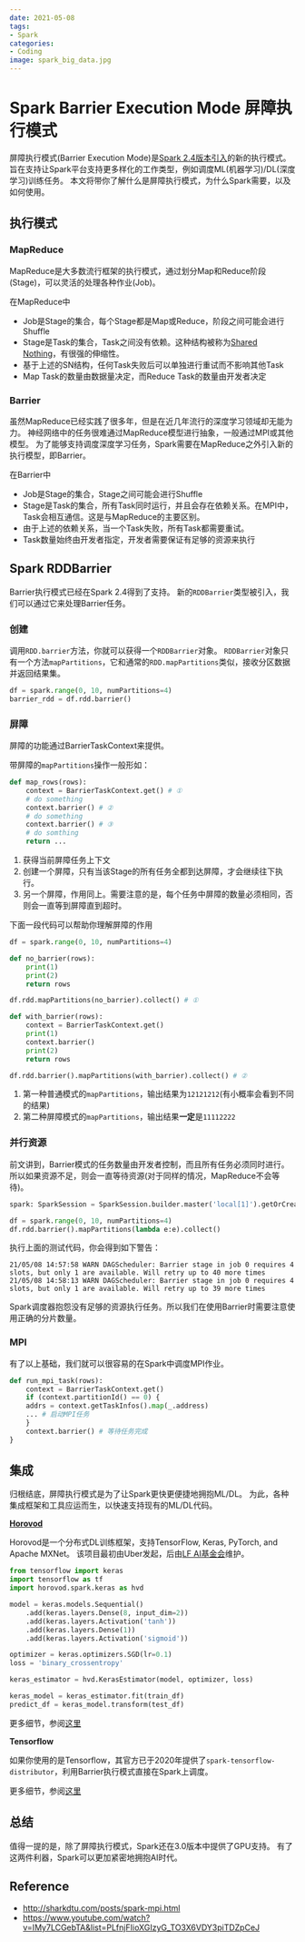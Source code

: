 ```yaml
---
date: 2021-05-08 
tags:
- Spark 
categories:
- Coding
image: spark_big_data.jpg
---
```


# Spark Barrier Execution Mode 屏障执行模式

屏障执行模式(Barrier Execution Mode)是[Spark 2.4版本引入](https://issues.apache.org/jira/browse/SPARK-24374)的新的执行模式。
旨在支持让Spark平台支持更多样化的工作类型，例如调度ML(机器学习)/DL(深度学习)训练任务。
本文将带你了解什么是屏障执行模式，为什么Spark需要，以及如何使用。

## 执行模式

### MapReduce

MapReduce是大多数流行框架的执行模式，通过划分Map和Reduce阶段(Stage)，可以灵活的处理各种作业(Job)。

在MapReduce中

- Job是Stage的集合，每个Stage都是Map或Reduce，阶段之间可能会进行Shuffle
- Stage是Task的集合，Task之间没有依赖。这种结构被称为[Shared Nothing](https://en.wikipedia.org/wiki/Shared-nothing_architecture)，有很强的伸缩性。
- 基于上述的SN结构，任何Task失败后可以单独进行重试而不影响其他Task
- Map Task的数量由数据量决定，而Reduce Task的数量由开发者决定

### Barrier

虽然MapReduce已经实践了很多年，但是在近几年流行的深度学习领域却无能为力。
神经网络中的任务很难通过MapReduce模型进行抽象，一般通过MPI或其他模型。
为了能够支持调度深度学习任务，Spark需要在MapReduce之外引入新的执行模型，即Barrier。

在Barrier中

- Job是Stage的集合，Stage之间可能会进行Shuffle
- Stage是Task的集合，所有Task同时运行，并且会存在依赖关系。在MPI中，Task会相互通信。这是与MapReduce的主要区别。
- 由于上述的依赖关系，当一个Task失败，所有Task都需要重试。
- Task数量始终由开发者指定，开发者需要保证有足够的资源来执行

## Spark RDDBarrier

Barrier执行模式已经在Spark 2.4得到了支持。
新的`RDDBarrier`类型被引入，我们可以通过它来处理Barrier任务。

### 创建

调用`RDD.barrier`方法，你就可以获得一个`RDDBarrier`对象。
`RDDBarrier`对象只有一个方法`mapPartitions`，它和通常的`RDD.mapPartitions`类似，接收分区数据并返回结果集。

```python
df = spark.range(0, 10, numPartitions=4)
barrier_rdd = df.rdd.barrier()
``` 

### 屏障

屏障的功能通过BarrierTaskContext来提供。

带屏障的`mapPartitions`操作一般形如：

```python
def map_rows(rows):
    context = BarrierTaskContext.get() # ①
    # do something
    context.barrier() # ②
    # do something
    context.barrier() # ③
    # do somthing
    return ...
```

1. 获得当前屏障任务上下文
2. 创建一个屏障，只有当该Stage的所有任务全都到达屏障，才会继续往下执行。
3. 另一个屏障，作用同上。需要注意的是，每个任务中屏障的数量必须相同，否则会一直等到屏障直到超时。

下面一段代码可以帮助你理解屏障的作用

```python
df = spark.range(0, 10, numPartitions=4)

def no_barrier(rows):
    print(1)
    print(2)
    return rows

df.rdd.mapPartitions(no_barrier).collect() # ①

def with_barrier(rows):
    context = BarrierTaskContext.get()
    print(1)
    context.barrier()
    print(2)
    return rows

df.rdd.barrier().mapPartitions(with_barrier).collect() # ②
```

1. 第一种普通模式的`mapPartitions`，输出结果为`12121212`(有小概率会看到不同的结果)
2. 第二种屏障模式的`mapPartitions`，输出结果**一定**是`11112222`

### 并行资源

前文讲到，Barrier模式的任务数量由开发者控制，而且所有任务必须同时进行。
所以如果资源不足，则会一直等待资源(对于同样的情况，MapReduce不会等待)。

```python
spark: SparkSession = SparkSession.builder.master('local[1]').getOrCreate()

df = spark.range(0, 10, numPartitions=4)
df.rdd.barrier().mapPartitions(lambda e:e).collect()
```

执行上面的测试代码，你会得到如下警告：

```text
21/05/08 14:57:58 WARN DAGScheduler: Barrier stage in job 0 requires 4 slots, but only 1 are available. Will retry up to 40 more times
21/05/08 14:58:13 WARN DAGScheduler: Barrier stage in job 0 requires 4 slots, but only 1 are available. Will retry up to 39 more times
```

Spark调度器抱怨没有足够的资源执行任务。所以我们在使用Barrier时需要注意使用正确的分片数量。

### MPI

有了以上基础，我们就可以很容易的在Spark中调度MPI作业。

```python
def run_mpi_task(rows):
    context = BarrierTaskContext.get()
    if (context.partitionId() == 0) {
    addrs = context.getTaskInfos().map(_.address)
    ... # 启动MPI任务
    }
    context.barrier() # 等待任务完成
}
```

## 集成

归根结底，屏障执行模式是为了让Spark更快更便捷地拥抱ML/DL。
为此，各种集成框架和工具应运而生，以快速支持现有的ML/DL代码。

**[Horovod](https://github.com/horovod/horovod)**

Horovod是一个分布式DL训练框架，支持TensorFlow, Keras, PyTorch, and Apache MXNet。
该项目最初由Uber发起，后由[LF AI基金会](https://lfaidata.foundation/)维护。

```python
from tensorflow import keras
import tensorflow as tf
import horovod.spark.keras as hvd

model = keras.models.Sequential()
    .add(keras.layers.Dense(8, input_dim=2))
    .add(keras.layers.Activation('tanh'))
    .add(keras.layers.Dense(1))
    .add(keras.layers.Activation('sigmoid'))

optimizer = keras.optimizers.SGD(lr=0.1)
loss = 'binary_crossentropy'

keras_estimator = hvd.KerasEstimator(model, optimizer, loss)

keras_model = keras_estimator.fit(train_df)
predict_df = keras_model.transform(test_df)
```

更多细节，参阅[这里](https://github.com/horovod/horovod/blob/master/docs/spark.rst)

**Tensorflow**

如果你使用的是Tensorflow，其官方已于2020年提供了`spark-tensorflow-distributor`，利用Barrier执行模式直接在Spark上调度。

更多细节，参阅[这里](https://github.com/tensorflow/ecosystem/blob/master/spark/spark-tensorflow-distributor/README.md)

## 总结

值得一提的是，除了屏障执行模式，Spark还在3.0版本中提供了GPU支持。
有了这两件利器，Spark可以更加紧密地拥抱AI时代。

## Reference

- http://sharkdtu.com/posts/spark-mpi.html
- https://www.youtube.com/watch?v=IMy7LCGebTA&list=PLfnjFIioXGIzyG_TO3X6VDY3piTDZpCeJ